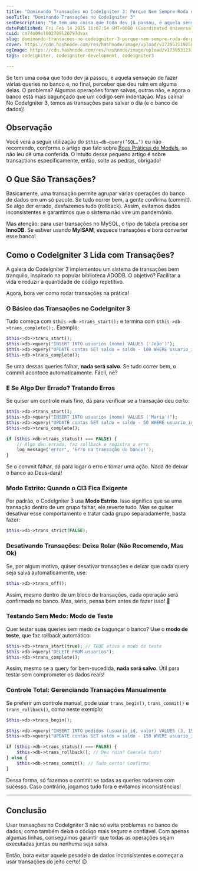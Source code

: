 ```yaml
---
title: "Dominando Transações no CodeIgniter 3: Porque Nem Sempre Roda de Primeira"
seoTitle: "Dominando Transações no CodeIgniter 3"
seoDescription: "Se tem uma coisa que todo dev já passou, é aquela sensação de fazer várias queries no banco e, no final, perceber que deu ruim em alguma delas. O problem..."
datePublished: Fri Feb 14 2025 11:07:54 GMT+0000 (Coordinated Universal Time)
cuid: cm74o09sl002709l20797dvax
slug: dominando-transacoes-no-codeigniter-3-porque-nem-sempre-roda-de-primeira
cover: https://cdn.hashnode.com/res/hashnode/image/upload/v1739531192581/30bf8206-2c1b-450b-9777-4962ff8cf6c2.png
ogImage: https://cdn.hashnode.com/res/hashnode/image/upload/v1739531231839/42a0f267-d42c-4f83-9834-2ac350f26ad7.png
tags: codeigniter, codeigniter-development, codeigniter3

---
```


Se tem uma coisa que todo dev já passou, é aquela sensação de fazer várias queries no banco e, no final, perceber que deu ruim em alguma delas. O problema? Algumas operações foram salvas, outras não, e agora o banco está mais bagunçado que um código sem indentação. Mas calma! No CodeIgniter 3, temos as transações para salvar o dia (e o banco de dados)!

## Observação

Você verá a seguir utilização do `$this→db→query(‘SQL…‘)` eu não recomendo, conforme o artigo que falo sobre [Boas Práticas de Models](https://blog.mariolucas.me/escrevendo-bons-models-com-codeigniter-3), se não leu dê uma conferida. O intuito desse pequeno artigo é sobre transactions especificamente, então, solte as pedras, obrigado!

## O Que São Transações?

Basicamente, uma transação permite agrupar várias operações do banco de dados em um só pacote. Se tudo correr bem, a gente confirma (commit). Se algo der errado, desfazemos tudo (rollback). Assim, evitamos dados inconsistentes e garantimos que o sistema não vire um pandemônio.

Mas atenção: para usar transações no MySQL, o tipo de tabela precisa ser **InnoDB**. Se estiver usando **MyISAM**, esquece transações e bora converter esse banco!

## Como o CodeIgniter 3 Lida com Transações?

A galera do CodeIgniter 3 implementou um sistema de transações bem tranquilo, inspirado na popular biblioteca ADODB. O objetivo? Facilitar a vida e reduzir a quantidade de código repetitivo.

Agora, bora ver como rodar transações na prática!

### O Básico das Transações no CodeIgniter 3

Tudo começa com `$this->db->trans_start();` e termina com `$this->db->trans_complete();`. Exemplo:

```php
$this->db->trans_start();
$this->db->query("INSERT INTO usuarios (nome) VALUES ('João')");
$this->db->query("UPDATE contas SET saldo = saldo - 100 WHERE usuario_id = 1");
$this->db->trans_complete();
```

Se uma dessas queries falhar, **nada será salvo**. Se tudo correr bem, o commit acontece automaticamente. Fácil, né?

### E Se Algo Der Errado? Tratando Erros

Se quiser um controle mais fino, dá para verificar se a transação deu certo:

```php
$this->db->trans_start();
$this->db->query("INSERT INTO usuarios (nome) VALUES ('Maria')");
$this->db->query("UPDATE contas SET saldo = saldo - 50 WHERE usuario_id = 2");
$this->db->trans_complete();

if ($this->db->trans_status() === FALSE) {
    // Algo deu errado, faz rollback e registra o erro
    log_message('error', 'Erro na transação do banco!');
}
```

Se o commit falhar, dá para logar o erro e tomar uma ação. Nada de deixar o banco ao Deus-dará!

### Modo Estrito: Quando o CI3 Fica Exigente

Por padrão, o CodeIgniter 3 usa **Modo Estrito**. Isso significa que se uma transação dentro de um grupo falhar, ele reverte tudo. Mas se quiser desativar esse comportamento e tratar cada grupo separadamente, basta fazer:

```php
$this->db->trans_strict(FALSE);
```

### Desativando Transações: Deixa Rolar (Não Recomendo, Mas Ok)

Se, por algum motivo, quiser desativar transações e deixar que cada query seja salva automaticamente, use:

```php
$this->db->trans_off();
```

Assim, mesmo dentro de um bloco de transações, cada operação será confirmada no banco. Mas, sério, pensa bem antes de fazer isso! 🫣

### Testando Sem Medo: Modo de Teste

Quer testar suas queries sem medo de bagunçar o banco? Use o **modo de teste**, que faz rollback automático:

```php
$this->db->trans_start(true); // TRUE ativa o modo de teste
$this->db->query("DELETE FROM usuarios");
$this->db->trans_complete();
```

Assim, mesmo se a query for bem-sucedida, **nada será salvo**. Útil para testar sem comprometer os dados reais!

### Controle Total: Gerenciando Transações Manualmente

Se preferir um controle manual, pode usar `trans_begin()`, `trans_commit()` e `trans_rollback()`, como neste exemplo:

```php
$this->db->trans_begin();

$this->db->query("INSERT INTO pedidos (usuario_id, valor) VALUES (3, 150.00)");
$this->db->query("UPDATE contas SET saldo = saldo - 150 WHERE usuario_id = 3");

if ($this->db->trans_status() === FALSE) {
    $this->db->trans_rollback(); // Deu ruim? Cancela tudo!
} else {
    $this->db->trans_commit(); // Tudo certo? Confirma!
}
```

Dessa forma, só fazemos o commit se todas as queries rodarem com sucesso. Caso contrário, jogamos tudo fora e evitamos inconsistências!

---

## Conclusão

Usar transações no CodeIgniter 3 não só evita problemas no banco de dados, como também deixa o código mais seguro e confiável. Com apenas algumas linhas, conseguimos garantir que todas as operações sejam executadas juntas ou nenhuma seja salva.

Então, bora evitar aquele pesadelo de dados inconsistentes e começar a usar transações do jeito certo! 😉